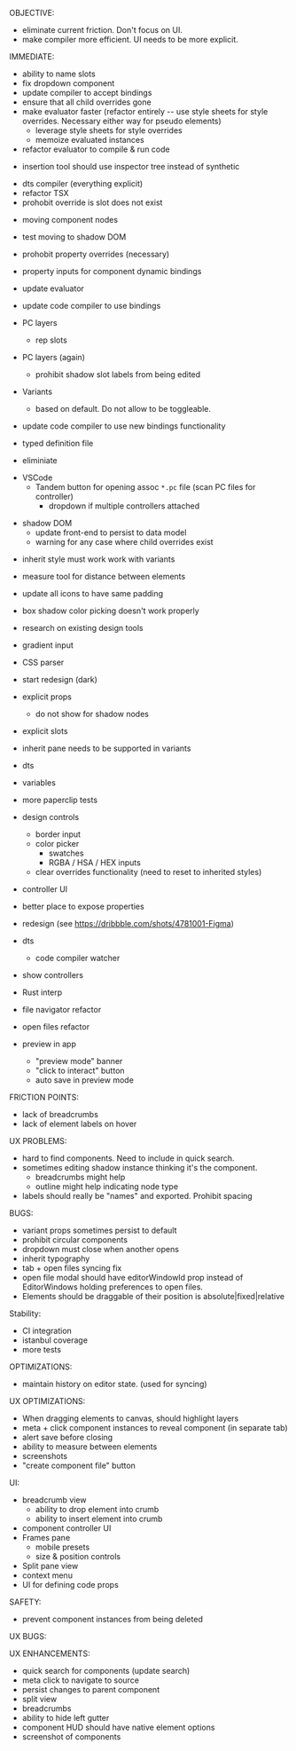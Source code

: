OBJECTIVE:

- eliminate current friction. Don't focus on UI.
- make compiler more efficient. UI needs to be more explicit.

IMMEDIATE:

- ability to name slots
- fix dropdown component
- update compiler to accept bindings
- ensure that all child overrides gone
- make evaluator faster (refactor entirely -- use style sheets for style overrides. Necessary either way for pseudo elements)
  - leverage style sheets for style overrides
  - memoize evaluated instances
- refactor evaluator to compile & run code

* insertion tool should use inspector tree instead of synthetic

- dts compiler (everything explicit)
- refactor TSX
- prohobit override is slot does not exist

* moving component nodes
* test moving to shadow DOM

* prohobit property overrides (necessary)

* property inputs for component dynamic bindings

* update evaluator
* update code compiler to use bindings

- PC layers

  - rep slots

- PC layers (again)
  - prohibit shadow slot labels from being edited

* Variants

  - based on default. Do not allow to be toggleable.

* update code compiler to use new bindings functionality
* typed definition file
* eliminiate

- VSCode
  - Tandem button for opening assoc `*.pc` file (scan PC files for controller)
    - dropdown if multiple controllers attached

* shadow DOM
  - update front-end to persist to data model
  - warning for any case where child overrides exist

- inherit style must work work with variants
- measure tool for distance between elements
- update all icons to have same padding
- box shadow color picking doesn't work properly
- research on existing design tools
- gradient input
- CSS parser

- start redesign (dark)

* explicit props
  - do not show for shadow nodes
* explicit slots

* inherit pane needs to be supported in variants

* dts
* variables
* more paperclip tests
* design controls
  - border input
  - color picker
    - swatches
    - RGBA / HSA / HEX inputs
  - clear overrides functionality (need to reset to inherited styles)
* controller UI
* better place to expose properties
* redesign (see https://dribbble.com/shots/4781001-Figma)
* dts
  - code compiler watcher
* show controllers
* Rust interp
* file navigator refactor
* open files refactor
* preview in app
  - "preview mode" banner
  - "click to interact" button
  - auto save in preview mode

FRICTION POINTS:

- lack of breadcrumbs
- lack of element labels on hover

UX PROBLEMS:

- hard to find components. Need to include in quick search.
- sometimes editing shadow instance thinking it's the component.
  - breadcrumbs might help
  - outline might help indicating node type
- labels should really be "names" and exported. Prohibit spacing

BUGS:

- variant props sometimes persist to default
- prohibit circular components
- dropdown must close when another opens
- inherit typography
- tab + open files syncing fix
- open file modal should have editorWindowId prop instead of EditorWindows holding preferences to open files.
- Elements should be draggable of their position is absolute|fixed|relative

Stability:

- CI integration
- istanbul coverage
- more tests

OPTIMIZATIONS:

- maintain history on editor state. (used for syncing)

UX OPTIMIZATIONS:

- When dragging elements to canvas, should highlight layers
- meta + click component instances to reveal component (in separate tab)
- alert save before closing
- ability to measure between elements
- screenshots
- "create component file" button

UI:

- breadcrumb view
  - ability to drop element into crumb
  - ability to insert element into crumb
- component controller UI
- Frames pane
  - mobile presets
  - size & position controls
- Split pane view
- context menu
- UI for defining code props

SAFETY:

- prevent component instances from being deleted

UX BUGS:

UX ENHANCEMENTS:

- quick search for components (update search)
- meta click to navigate to source
- persist changes to parent component
- split view
- breadcrumbs
- ability to hide left gutter
- component HUD should have native element options
- screenshot of components
